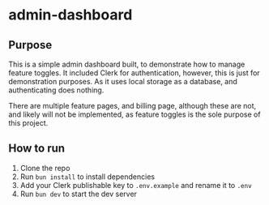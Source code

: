 # admin-dashboard

## Purpose

This is a simple admin dashboard built, to demonstrate how to manage feature toggles. It included Clerk for authentication, however, this is just for demonstration purposes. As it uses local storage as a database, and authenticating does nothing.

There are multiple feature pages, and billing page, although these are not, and likely will not be implemented, as feature toggles is the sole purpose of this project.

## How to run

1. Clone the repo
2. Run `bun install` to install dependencies
3. Add your Clerk publishable key to `.env.example` and rename it to `.env`
4. Run `bun dev` to start the dev server
